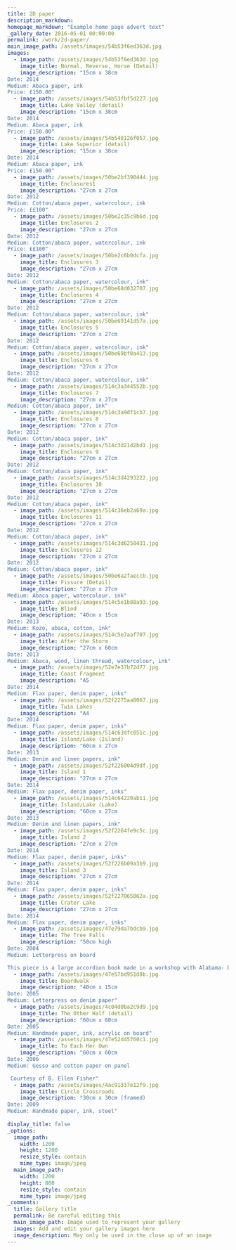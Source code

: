 ```yaml
---
title: 2D paper
description_markdown:
homepage_markdown: "Example home page advert text"
_gallery_date: 2016-05-01 00:00:00
permalink: /work/2d-paper/
main_image_path: /assets/images/54b53f6ed363d.jpg
images: 
  - image_path: /assets/images/54b53f6ed363d.jpg
    image_title: Normal, Reverse, Horse (Detail)
    image_description: "15cm x 38cm
Date: 2014
Medium: Abaca paper, ink
Price: £150.00"
  - image_path: /assets/images/54b53fbf5d227.jpg
    image_title: Lake Valley (detail)
    image_description: "15cm x 38cm
Date: 2014
Medium: Abaca paper, ink
Price: £150.00"
  - image_path: /assets/images/54b540126f057.jpg
    image_title: Lake Superior (detail)
    image_description: "15cm x 38cm
Date: 2014
Medium: Abaca paper, ink
Price: £150.00"
  - image_path: /assets/images/50be2bf390444.jpg
    image_title: Enclosures1
    image_description: "27cm x 27cm
Date: 2012
Medium: Cotton/abaca paper, watercolour, ink
Price: ££100"
  - image_path: /assets/images/50be2c35c9b6d.jpg
    image_title: Enclosures 2
    image_description: "27cm x 27cm
Date: 2012
Medium: Cotton/abaca paper, watercolour, ink
Price: ££100"
  - image_path: /assets/images/50be2c6b0dcfa.jpg
    image_title: Enclosures 3
    image_description: "27cm x 27cm
Date: 2012
Medium: Cotton/abaca paper, watercolour, ink"    
  - image_path: /assets/images/50be68d032707.jpg
    image_title: Enclosures 4
    image_description: "27cm x 27cm
Date: 2012
Medium: Cotton/abaca paper, watercolour, ink"
  - image_path: /assets/images/50be69141d57a.jpg
    image_title: Enclosures 5
    image_description: "27cm x 27cm
Date: 2012
Medium: Cotton/abaca paper, watercolour, ink"
  - image_path: /assets/images/50be69bf0a413.jpg
    image_title: Enclosures 6
    image_description: "27cm x 27cm
Date: 2012
Medium: Cotton/abaca paper, watercolour, ink"
  - image_path: /assets/images/514c3a344552b.jpg
    image_title: Enclosures 7
    image_description: "27cm x 27cm
Medium: Cotton/abaca paper, ink"
  - image_path: /assets/images/514c3a9df1cb7.jpg
    image_title: Enclosures 8
    image_description: "27cm x 27cm
Date: 2012
Medium: Cotton/abaca paper, ink"
  - image_path: /assets/images/514c3d21d2bd1.jpg
    image_title: Enclosures 9
    image_description: "27cm x 27cm
Date: 2012
Medium: Cotton/abaca paper, ink"
  - image_path: /assets/images/514c3d4293222.jpg
    image_title: Enclosures 10
    image_description: "27cm x 27cm
Date: 2012
Medium: Cotton/abaca paper, ink"
  - image_path: /assets/images/514c36eb2a69a.jpg
    image_title: Enclosures 11
    image_description: "27cm x 27cm
Date: 2012
Medium: Cotton/abaca paper, ink"
  - image_path: /assets/images/514c3d6258431.jpg
    image_title: Enclosures 12
    image_description: "27cm x 27cm
Date: 2012
Medium: Cotton/abaca paper, ink"
  - image_path: /assets/images/50be6a2faeccb.jpg
    image_title: Fissure (Detail)
    image_description: "27cm x 27cm
Medium: Abaca paper, watercolour, ink"
  - image_path: /assets/images/514c5e1b88a93.jpg
    image_title: Blind
    image_description: "40cm x 15cm
Date: 2013
Medium: Kozo, abaca, cotton, ink"
  - image_path: /assets/images/514c5e7aaf707.jpg
    image_title: After the Storm
    image_description: "27cm x 60cm
Date: 2013
Medium: Abaca, wood, linen thread, watercolour, ink"
  - image_path: /assets/images/52e7e37b72d77.jpg
    image_title: Coast Fragment
    image_description: "A5
Date: 2014
Medium: Flax paper, denim paper, inks"
  - image_path: /assets/images/52f2275aa8067.jpg
    image_title: Twin Lakes
    image_description: "A4
Date: 2014
Medium: Flax paper, denim paper, inks"
  - image_path: /assets/images/514c63dfc051c.jpg
    image_title: Island/Lake (Island)
    image_description: "60cm x 27cm
Date: 2013
Medium: Denim and linen papers, ink"
  - image_path: /assets/images/52f226004d9df.jpg
    image_title: Island 1
    image_description: "27cm x 27cm
Date: 2014
Medium: Flax paper, denim paper, inks"
  - image_path: /assets/images/514c64220ab11.jpg
    image_title: Island/Lake (Lake)
    image_description: "60cm x 27cm
Date: 2013
Medium: Denim and linen papers, ink"
  - image_path: /assets/images/52f2264fe9c5c.jpg
    image_title: Island 2
    image_description: "27cm x 27cm
Date: 2014
Medium: Flax paper, denim paper, inks"
  - image_path: /assets/images/52f226b09a3b9.jpg
    image_title: Island 3
    image_description: "27cm x 27cm
Date: 2014
Medium: Flax paper, denim paper, inks"
  - image_path: /assets/images/52f227065062a.jpg
    image_title: Crater Lake
    image_description: "27cm x 27cm
Date: 2014
Medium: Flax paper, denim paper, inks"
  - image_path: /assets/images/47e79da7bdcb9.jpg
    image_title: The Tree Falls
    image_description: "50cm high
Date: 2004
Medium: Letterpress on board

This piece is a large accordion book made in a workshop with Alabama- based printer Amos Kenn"
  - image_path: /assets/images/47e57bd951d8b.jpg
    image_title: Boardwalk
    image_description: "40cm x 15cm
Date: 2005
Medium: Letterpress on denim paper"
  - image_path: /assets/images/4c04d0ba2c9d9.jpg
    image_title: The Other Half (detail)
    image_description: "60cm x 60cm
Date: 2005
Medium: Handmade paper, ink, acrylic on board"
  - image_path: /assets/images/47e52d45760c1.jpg
    image_title: To Each Her Own
    image_description: "60cm x 60cm
Date: 2006
Medium: Gesso and cotton paper on panel

 Courtesy of B. Ellen Fisher"
  - image_path: /assets/images/4ac91337e12f9.jpg
    image_title: Circle Crossroads
    image_description: "30cm x 30cm (framed)
Date: 2009
Medium: Handmade paper, ink, steel"
 
display_title: false
_options:
  image_path:
    width: 1200
    height: 1200
    resize_style: contain
    mime_type: image/jpeg
  main_image_path:
    width: 1200
    height: 800
    resize_style: contain
    mime_type: image/jpeg
_comments:
  title: Gallery title
  permalink: Be careful editing this
  main_image_path: Image used to represent your gallery
  images: Add and edit your gallery images here
  image_description: May only be used in the close up of an image
---
```

